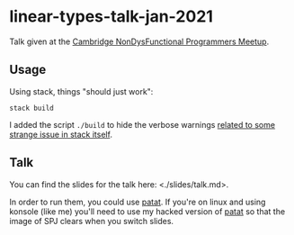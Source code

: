 # linear-types-talk-jan-2021

Talk given at the [Cambridge NonDysFunctional Programmers
Meetup](https://www.meetup.com/Cambridge-NonDysFunctional-Programmers/events/275549319/).

## Usage

Using stack, things "should just work":

```
stack build
```

I added the script `./build` to hide the verbose warnings [related to some strange issue
in stack itself](https://github.com/commercialhaskell/stack/issues/5134).

## Talk

You can find the slides for the talk here: <./slides/talk.md>.

In order to run them, you could use [patat](). If you're on linux and using
konsole (like me) you'll need to use my hacked version of
[patat](https://github.com/silky/patat/tree/terrible-hack-that-i-feel-very-guilty-about)
so that the image of SPJ clears when you switch slides.
